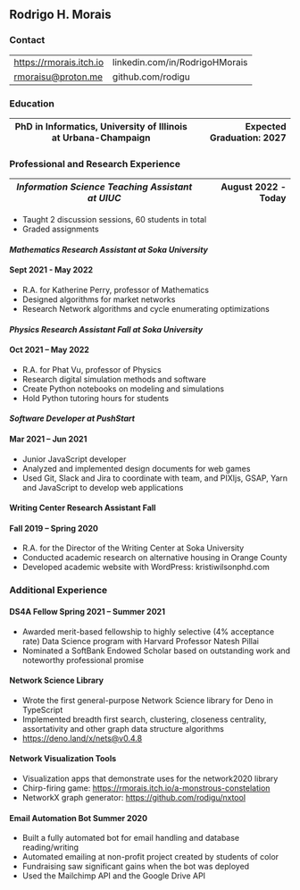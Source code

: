 ## Rodrigo H. Morais

### Contact
|                         |                                |
| ----------------------- | ------------------------------ |
| https://rmorais.itch.io | linkedin.com/in/RodrigoHMorais |
| rmoraisu@proton.me      | github.com/rodigu              | 
### Education
| **PhD in Informatics, University of Illinois at Urbana-Champaign** | Expected Graduation: 2027 |
| ------------------------------------------------------------------ | -------------------------:|


### Professional and Research Experience
| ***Information Science Teaching Assistant at UIUC*** | August 2022 - Today |
| ------------------------------------------------------------------ | -------------------------:|
- Taught 2 discussion sessions, 60 students in total
- Graded assignments
#### *Mathematics Research Assistant at Soka University*
#### Sept 2021 - May 2022
- R.A. for Katherine Perry, professor of Mathematics
- Designed algorithms for market networks
- Research Network algorithms and cycle enumerating optimizations
#### *Physics Research Assistant Fall at Soka University*
#### Oct 2021 – May 2022
- R.A. for Phat Vu, professor of Physics
- Research digital simulation methods and software
- Create Python notebooks on modeling and simulations
- Hold Python tutoring hours for students
#### *Software Developer at PushStart*
#### Mar 2021 – Jun 2021
- Junior JavaScript developer
- Analyzed and implemented design documents for web games
- Used Git, Slack and Jira to coordinate with team, and PIXIjs, GSAP, Yarn and JavaScript to develop web applications
#### Writing Center Research Assistant Fall
#### Fall 2019 – Spring 2020
- R.A. for the Director of the Writing Center at Soka University
- Conducted academic research on alternative housing in Orange County
- Developed academic website with WordPress: kristiwilsonphd.com
### Additional Experience
#### DS4A Fellow Spring 2021 – Summer 2021
- Awarded merit-based fellowship to highly selective (4% acceptance rate) Data Science program with Harvard Professor Natesh Pillai
- Nominated a SoftBank Endowed Scholar based on outstanding work and noteworthy professional promise
#### Network Science Library
- Wrote the first general-purpose Network Science library for Deno in TypeScript
- Implemented breadth first search, clustering, closeness centrality, assortativity and other graph data structure algorithms
- https://deno.land/x/nets@v0.4.8
#### Network Visualization Tools
- Visualization apps that demonstrate uses for the network2020 library
- Chirp-firing game: https://rmorais.itch.io/a-monstrous-constelation
- NetworkX graph generator: https://github.com/rodigu/nxtool
#### Email Automation Bot Summer 2020
- Built a fully automated bot for email handling and database reading/writing
- Automated emailing at non-profit project created by students of color
- Fundraising saw significant gains when the bot was deployed
- Used the Mailchimp API and the Google Drive API
